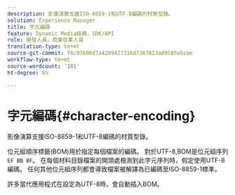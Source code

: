 ```yaml
---
description: 影像演算支援ISO-8859-1和UTF-8編碼的材質型錄。
solution: Experience Manager
title: 字元編碼
feature: Dynamic Media經典，SDK/API
role: 開發人員，商業從業人員
translation-type: tm+mt
source-git-commit: f6c97606d7a4209427316d7367013ad9585a5cae
workflow-type: tm+mt
source-wordcount: '101'
ht-degree: 0%

---
```



# 字元編碼{#character-encoding}

影像演算支援ISO-8859-1和UTF-8編碼的材質型錄。

位元組順序標籤(BOM)用於指定每個檔案的編碼。 對於UTF-8,BOM是位元組序列`EF BB BF`。 在每個材料目錄檔案的開頭處檢測到此字元序列時，假定使用UTF-8編碼。 任何其他位元組序列都會導致檔案被解譯為已編碼至ISO-8859-1標準。

許多當代應用程式在設定為UTF-8時，會自動插入BOM。
